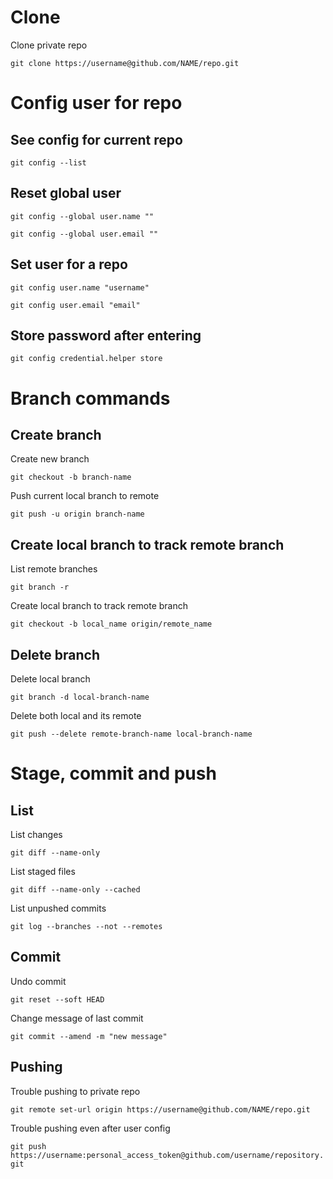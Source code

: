 # Clone

Clone private repo

`git clone https://username@github.com/NAME/repo.git`

# Config user for repo

## See config for current repo

`git config --list`

## Reset global user

 `git config --global user.name ""`
 
`git config --global user.email ""`

## Set user for a repo

`git config user.name "username"`

`git config user.email "email"`

## Store password after entering

`git config credential.helper store`

# Branch commands

## Create branch

Create new branch

`git checkout -b branch-name`

Push current local branch to remote

`git push -u origin branch-name`

## Create local branch to track remote branch

List remote branches

`git branch -r`

Create local branch to track remote branch

`git checkout -b local_name origin/remote_name`

## Delete branch

Delete local branch

`git branch -d local-branch-name`

Delete both local and its remote

`git push --delete remote-branch-name local-branch-name`

# Stage, commit and push

## List

List changes

`git diff --name-only`

List staged files

`git diff --name-only --cached`

List unpushed commits

`git log --branches --not --remotes`

## Commit

Undo commit

`git reset --soft HEAD`

Change message of last commit

`git commit --amend -m "new message"`

## Pushing

Trouble pushing to private repo

`git remote set-url origin https://username@github.com/NAME/repo.git`

Trouble pushing even after user config

`git push https://username:personal_access_token@github.com/username/repository.git`
